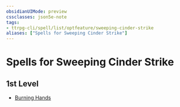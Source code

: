 ```yaml
---
obsidianUIMode: preview
cssclasses: json5e-note
tags:
- ttrpg-cli/spell/list/optfeature/sweeping-cinder-strike
aliases: ["Spells for Sweeping Cinder Strike"]
---
```

# Spells for Sweeping Cinder Strike

## 1st Level

- [Burning Hands](/CLI/spells/burning-hands.md "PHB")